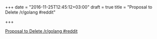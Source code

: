 +++
date = "2016-11-25T12:45:12+03:00"
draft = true
title = "Proposal to Delete /r/golang  #reddit"

+++

<p><a href="https://t.co/CnvTiH618b">Proposal to Delete /r/golang  #reddit</a></p>
